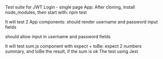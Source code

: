 Test suite for JWT Login - single page App:
After cloning, install node_modules, then start with: npm test

It will test 2 App components:
should render username and password input fields

should allow input in username and password fields

It will test sum.js component with expect + toBe:
expect 2 numbers summary, and toBe the result, if the sum is ok
The test using Jest
